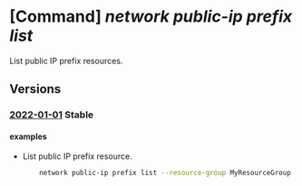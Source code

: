 # [Command] _network public-ip prefix list_

List public IP prefix resources.

## Versions

### [2022-01-01](/Resources/mgmt-plane/L3N1YnNjcmlwdGlvbnMve30vcHJvdmlkZXJzL21pY3Jvc29mdC5uZXR3b3JrL3B1YmxpY2lwcHJlZml4ZXM=/2022-01-01.xml) **Stable**

<!-- mgmt-plane /subscriptions/{}/providers/microsoft.network/publicipprefixes 2022-01-01 -->
<!-- mgmt-plane /subscriptions/{}/resourcegroups/{}/providers/microsoft.network/publicipprefixes 2022-01-01 -->

#### examples

- List public IP prefix resource.
    ```bash
        network public-ip prefix list --resource-group MyResourceGroup
    ```

